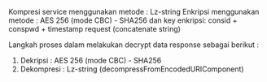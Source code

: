 
Kompresi service menggunakan metode : Lz-string
Enkripsi menggunakan metode : AES 256 (mode CBC) - SHA256 dan key enkripsi: consid + conspwd + timestamp request (concatenate string)

Langkah proses dalam melakukan decrypt data response sebagai berikut :
1. Dekripsi : AES 256 (mode CBC) - SHA256
2. Dekompresi : Lz-string (decompressFromEncodedURIComponent)
